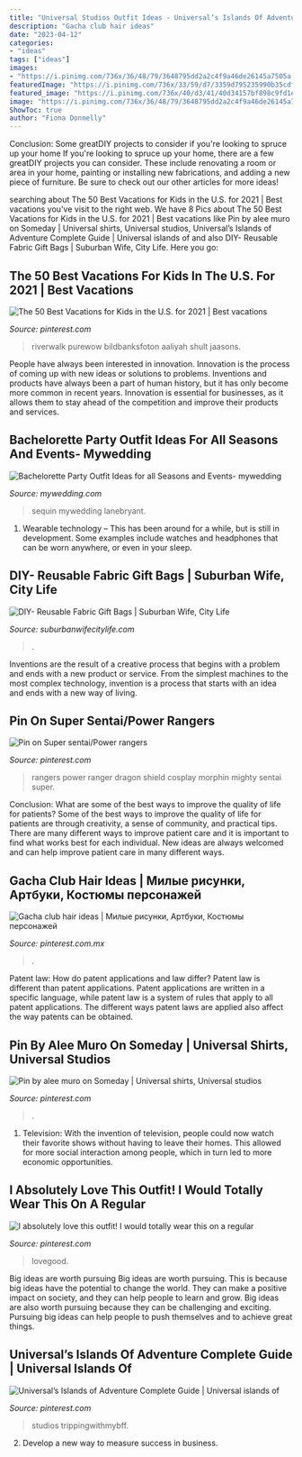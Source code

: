 ```yaml
---
title: "Universal Studios Outfit Ideas - Universal’s Islands Of Adventure Complete Guide"
description: "Gacha club hair ideas"
date: "2023-04-12"
categories:
- "ideas"
tags: ["ideas"]
images:
- "https://i.pinimg.com/736x/36/48/79/3648795dd2a2c4f9a46de26145a7505a.jpg"
featuredImage: "https://i.pinimg.com/736x/33/59/d7/3359d795235990b35cdf76d27e4c8e35.jpg"
featured_image: "https://i.pinimg.com/736x/40/d3/41/40d34157bf898c9fd1eee4cf69c8d8b2.jpg"
image: "https://i.pinimg.com/736x/36/48/79/3648795dd2a2c4f9a46de26145a7505a.jpg"
ShowToc: true
author: "Fiona Donnelly"
---
```



Conclusion: Some greatDIY projects to consider if you're looking to spruce up your home
If you're looking to spruce up your home, there are a few greatDIY projects you can consider. These include renovating a room or area in your home, painting or installing new fabrications, and adding a new piece of furniture. Be sure to check out our other articles for more ideas!

	

		
searching about The 50 Best Vacations for Kids in the U.S. for 2021 | Best vacations you've visit to the right web. We have 8 Pics about The 50 Best Vacations for Kids in the U.S. for 2021 | Best vacations like Pin by alee muro on Someday | Universal shirts, Universal studios, Universal’s Islands of Adventure Complete Guide | Universal islands of and also DIY- Reusable Fabric Gift Bags | Suburban Wife, City Life. Here you go:
		
    
## The 50 Best Vacations For Kids In The U.S. For 2021 | Best Vacations

<img loading=lazy src="https://i.pinimg.com/736x/12/51/eb/1251eb760a5fbb7d7a397ac6fc67b384.jpg" onerror="this.onerror=null;this.src='https://tse3.mm.bing.net/th?id=OIP.jMxW1EUxxl0a4EKklBYl2wHaJX&amp;pid=15.1';" alt="The 50 Best Vacations for Kids in the U.S. for 2021 | Best vacations">

_Source: pinterest.com_

>riverwalk purewow bildbanksfoton aaliyah shult jaasons. 

	

People have always been interested in innovation. Innovation is the process of coming up with new ideas or solutions to problems. Inventions and products have always been a part of human history, but it has only become more common in recent years. Innovation is essential for businesses, as it allows them to stay ahead of the competition and improve their products and services.

    
## Bachelorette Party Outfit Ideas For All Seasons And Events- Mywedding

<img loading=lazy src="https://static2.mywedding.com/wp-content/uploads/2020/02/07022905/bach-party-plus.jpeg" onerror="this.onerror=null;this.src='https://tse4.mm.bing.net/th?id=OIP.e03emG4gys7siWy19FqeYQHaJo&amp;pid=15.1';" alt="Bachelorette Party Outfit Ideas for all Seasons and Events- mywedding">

_Source: mywedding.com_

>sequin mywedding lanebryant. 

	

1. Wearable technology – This has been around for a while, but is still in development. Some examples include watches and headphones that can be worn anywhere, or even in your sleep.

    
## DIY- Reusable Fabric Gift Bags | Suburban Wife, City Life

<img loading=lazy src="http://suburbanwifecitylife.com/wp-content/uploads/2015/11/DIY-Fabric-Gift-Bags.jpg" onerror="this.onerror=null;this.src='https://tse4.mm.bing.net/th?id=OIP.tfarucd0BNu3HNowCWEeEAHaLH&amp;pid=15.1';" alt="DIY- Reusable Fabric Gift Bags | Suburban Wife, City Life">

_Source: suburbanwifecitylife.com_

>. 

	

Inventions are the result of a creative process that begins with a problem and ends with a new product or service. From the simplest machines to the most complex technology, invention is a process that starts with an idea and ends with a new way of living.

    
## Pin On Super Sentai/Power Rangers

<img loading=lazy src="https://i.pinimg.com/736x/4a/0d/c1/4a0dc18ae4cab7eb491b14414108536e.jpg" onerror="this.onerror=null;this.src='https://tse3.mm.bing.net/th?id=OIP.mu9Ci8iZWUnlTwozJrmQlwHaHK&amp;pid=15.1';" alt="Pin on Super sentai/Power rangers">

_Source: pinterest.com_

>rangers power ranger dragon shield cosplay morphin mighty sentai super. 

	

Conclusion: What are some of the best ways to improve the quality of life for patients?
Some of the best ways to improve the quality of life for patients are through creativity, a sense of community, and practical tips. There are many different ways to improve patient care and it is important to find what works best for each individual. New ideas are always welcomed and can help improve patient care in many different ways.

    
## Gacha Club Hair Ideas | Милые рисунки, Артбуки, Костюмы персонажей

<img loading=lazy src="https://i.pinimg.com/736x/33/59/d7/3359d795235990b35cdf76d27e4c8e35.jpg" onerror="this.onerror=null;this.src='https://tse2.mm.bing.net/th?id=OIP.xz6o1k07d481xM5B814RdgHaE2&amp;pid=15.1';" alt="Gacha club hair ideas | Милые рисунки, Артбуки, Костюмы персонажей">

_Source: pinterest.com.mx_

>. 

	

Patent law: How do patent applications and law differ?
Patent law is different than patent applications. Patent applications are written in a specific language, while patent law is a system of rules that apply to all patent applications. The different ways patent laws are applied also affect the way patents can be obtained.

    
## Pin By Alee Muro On Someday | Universal Shirts, Universal Studios

<img loading=lazy src="https://i.pinimg.com/736x/4c/c6/89/4cc6899e74eedf5be333179b096938da.jpg" onerror="this.onerror=null;this.src='https://tse3.mm.bing.net/th?id=OIP.n1xhjxmFhJVzaNfRumMZNwHaLc&amp;pid=15.1';" alt="Pin by alee muro on Someday | Universal shirts, Universal studios">

_Source: pinterest.com_

>. 

	

1. Television: With the invention of television, people could now watch their favorite shows without having to leave their homes. This allowed for more social interaction among people, which in turn led to more economic opportunities.

    
## I Absolutely Love This Outfit! I Would Totally Wear This On A Regular

<img loading=lazy src="https://i.pinimg.com/736x/36/48/79/3648795dd2a2c4f9a46de26145a7505a.jpg" onerror="this.onerror=null;this.src='https://tse2.mm.bing.net/th?id=OIP.hhd3xhYk2sQ4mWuQKn7UfwHaM2&amp;pid=15.1';" alt="I absolutely love this outfit! I would totally wear this on a regular">

_Source: pinterest.com_

>lovegood. 

	

Big ideas are worth pursuing
Big ideas are worth pursuing. This is because big ideas have the potential to change the world. They can make a positive impact on society, and they can help people to learn and grow. Big ideas are also worth pursuing because they can be challenging and exciting. Pursuing big ideas can help people to push themselves and to achieve great things.

    
## Universal’s Islands Of Adventure Complete Guide | Universal Islands Of

<img loading=lazy src="https://i.pinimg.com/736x/40/d3/41/40d34157bf898c9fd1eee4cf69c8d8b2.jpg" onerror="this.onerror=null;this.src='https://tse4.mm.bing.net/th?id=OIP.PvQU5MwudXvOPRB2NLjvtgHaLH&amp;pid=15.1';" alt="Universal’s Islands of Adventure Complete Guide | Universal islands of">

_Source: pinterest.com_

>studios trippingwithmybff. 

	

2. Develop a new way to measure success in business.

